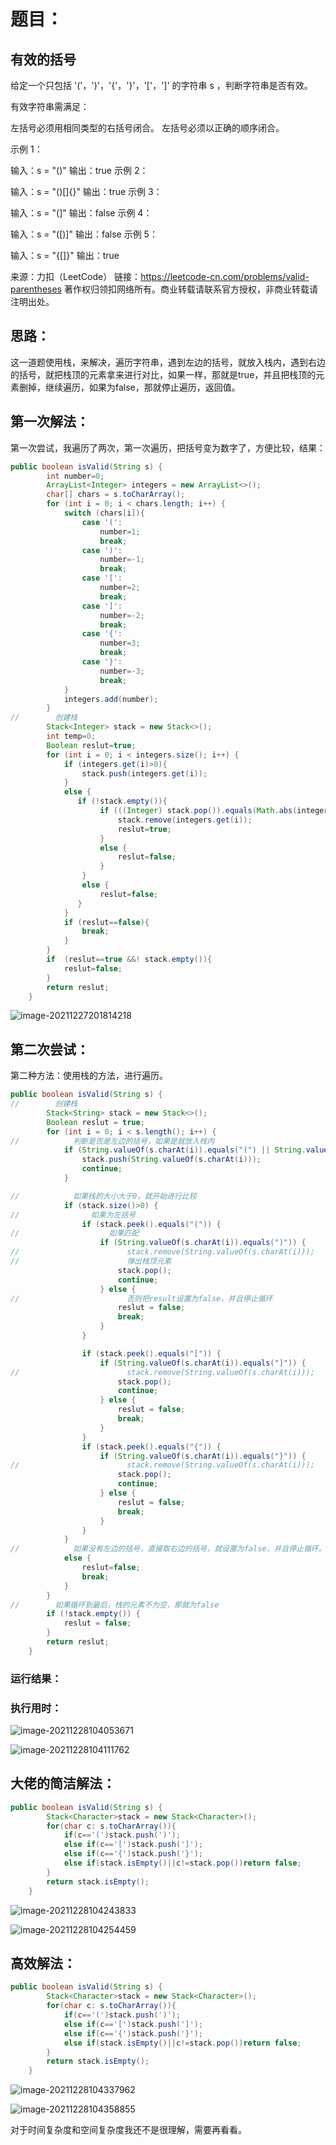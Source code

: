 # 题目：

## 有效的括号

给定一个只包括 '('，')'，'{'，'}'，'['，']' 的字符串 s ，判断字符串是否有效。

有效字符串需满足：

左括号必须用相同类型的右括号闭合。
左括号必须以正确的顺序闭合。


示例 1：

输入：s = "()"
输出：true
示例 2：

输入：s = "()[]{}"
输出：true
示例 3：

输入：s = "(]"
输出：false
示例 4：

输入：s = "([)]"
输出：false
示例 5：

输入：s = "{[]}"
输出：true

来源：力扣（LeetCode）
链接：https://leetcode-cn.com/problems/valid-parentheses
著作权归领扣网络所有。商业转载请联系官方授权，非商业转载请注明出处。

## 思路：

这一道题使用栈，来解决，遍历字符串，遇到左边的括号，就放入栈内，遇到右边的括号，就把栈顶的元素拿来进行对比，如果一样，那就是true，并且把栈顶的元素删掉，继续遍历，如果为false，那就停止遍历，返回值。

## 第一次解法：

第一次尝试，我遍历了两次，第一次遍历，把括号变为数字了，方便比较，结果：

```java
public boolean isValid(String s) {
        int number=0;
        ArrayList<Integer> integers = new ArrayList<>();
        char[] chars = s.toCharArray();
        for (int i = 0; i < chars.length; i++) {
            switch (chars[i]){
                case '(':
                    number=1;
                    break;
                case ')':
                    number=-1;
                    break;
                case '[':
                    number=2;
                    break;
                case ']':
                    number=-2;
                    break;
                case '{':
                    number=3;
                    break;
                case '}':
                    number=-3;
                    break;
            }
            integers.add(number);
        }
//        创建栈
        Stack<Integer> stack = new Stack<>();
        int temp=0;
        Boolean reslut=true;
        for (int i = 0; i < integers.size(); i++) {
            if (integers.get(i)>0){
                stack.push(integers.get(i));
            }
            else {
               if (!stack.empty()){
                    if (((Integer) stack.pop()).equals(Math.abs(integers.get(i)))){
                        stack.remove(integers.get(i));
                        reslut=true;
                    }
                    else {
                        reslut=false;
                    }
                }
                else {
                    reslut=false;
               }
            }
            if (reslut==false){
                break;
            }
        }
        if  (reslut==true &&! stack.empty()){
            reslut=false;
        }
        return reslut;
    }
```



![image-20211227201814218](https://gitee.com/misteryliu/typora/raw/master/image/image-20211227201814218.png)

## 第二次尝试：

第二种方法：使用栈的方法，进行遍历。

```java
public boolean isValid(String s) {
//        创建栈
        Stack<String> stack = new Stack<>();
        Boolean reslut = true;
        for (int i = 0; i < s.length(); i++) {
//            判断是否是左边的括号，如果是就放入栈内
            if (String.valueOf(s.charAt(i)).equals("(") || String.valueOf(s.charAt(i)).equals("[") || String.valueOf(s.charAt(i)).equals("{") ){
                stack.push(String.valueOf(s.charAt(i)));
                continue;
            }

//            如果栈的大小大于0，就开始进行比较
            if (stack.size()>0) {
//                如果为左括号
                if (stack.peek().equals("(")) {
//                    如果匹配
                    if (String.valueOf(s.charAt(i)).equals(")")) {
//                        stack.remove(String.valueOf(s.charAt(i)));
//                        弹出栈顶元素
                        stack.pop();
                        continue;
                    } else {
//                        否则把result设置为false，并且停止循环
                        reslut = false;
                        break;
                    }
                }

                if (stack.peek().equals("[")) {
                    if (String.valueOf(s.charAt(i)).equals("]")) {
//                        stack.remove(String.valueOf(s.charAt(i)));
                        stack.pop();
                        continue;
                    } else {
                        reslut = false;
                        break;
                    }
                }
                if (stack.peek().equals("{")) {
                    if (String.valueOf(s.charAt(i)).equals("}")) {
//                        stack.remove(String.valueOf(s.charAt(i)));
                        stack.pop();
                        continue;
                    } else {
                        reslut = false;
                        break;
                    }
                }
            }
//            如果没有左边的括号，直接取右边的括号，就设置为false，并且停止循环。
            else {
                reslut=false;
                break;
            }
        }
//        如果循环到最后，栈的元素不为空，那就为false
        if (!stack.empty()) {
            reslut = false;
        }
        return reslut;
    }
```

### 运行结果：

### 执行用时：

![image-20211228104053671](https://gitee.com/misteryliu/typora/raw/master/image/image-20211228104053671.png)

![image-20211228104111762](https://gitee.com/misteryliu/typora/raw/master/image/image-20211228104111762.png)

## 大佬的简洁解法：

```java
public boolean isValid(String s) {
        Stack<Character>stack = new Stack<Character>();
        for(char c: s.toCharArray()){
            if(c=='(')stack.push(')');
            else if(c=='[')stack.push(']');
            else if(c=='{')stack.push('}');
            else if(stack.isEmpty()||c!=stack.pop())return false;
        }
        return stack.isEmpty();
    }
```

![image-20211228104243833](https://gitee.com/misteryliu/typora/raw/master/image/image-20211228104243833.png)

![image-20211228104254459](https://gitee.com/misteryliu/typora/raw/master/image/image-20211228104254459.png)

## 高效解法：

```java
public boolean isValid(String s) {
        Stack<Character>stack = new Stack<Character>();
        for(char c: s.toCharArray()){
            if(c=='(')stack.push(')');
            else if(c=='[')stack.push(']');
            else if(c=='{')stack.push('}');
            else if(stack.isEmpty()||c!=stack.pop())return false;
        }
        return stack.isEmpty();
    }
```

![image-20211228104337962](https://gitee.com/misteryliu/typora/raw/master/image/image-20211228104337962.png)

![image-20211228104358855](https://gitee.com/misteryliu/typora/raw/master/image/image-20211228104358855.png)

对于时间复杂度和空间复杂度我还不是很理解，需要再看看。